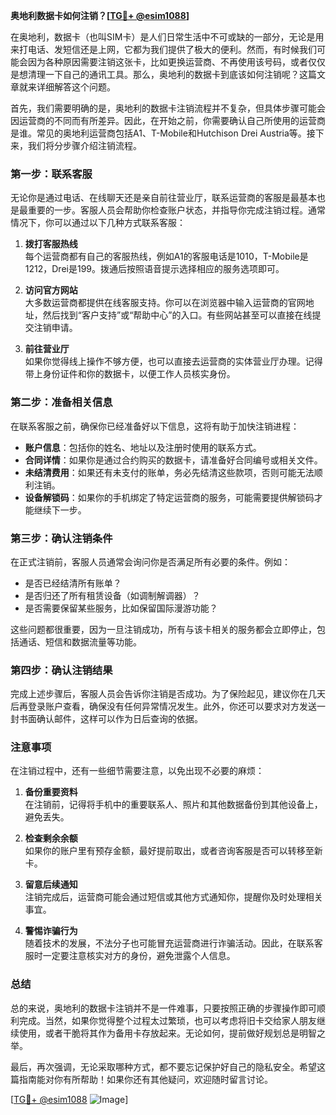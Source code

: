 **奥地利数据卡如何注销？[[TG💪+ @esim1088](https://t.me/s/esim1088)]**

在奥地利，数据卡（也叫SIM卡）是人们日常生活中不可或缺的一部分，无论是用来打电话、发短信还是上网，它都为我们提供了极大的便利。然而，有时候我们可能会因为各种原因需要注销这张卡，比如更换运营商、不再使用该号码，或者仅仅是想清理一下自己的通讯工具。那么，奥地利的数据卡到底该如何注销呢？这篇文章就来详细解答这个问题。

首先，我们需要明确的是，奥地利的数据卡注销流程并不复杂，但具体步骤可能会因运营商的不同而有所差异。因此，在开始之前，你需要确认自己所使用的运营商是谁。常见的奥地利运营商包括A1、T-Mobile和Hutchison Drei Austria等。接下来，我们将分步骤介绍注销流程。

### 第一步：联系客服

无论你是通过电话、在线聊天还是亲自前往营业厅，联系运营商的客服是最基本也是最重要的一步。客服人员会帮助你检查账户状态，并指导你完成注销过程。通常情况下，你可以通过以下几种方式联系客服：

1. **拨打客服热线**  
   每个运营商都有自己的客服热线，例如A1的客服电话是1010，T-Mobile是1212，Drei是199。拨通后按照语音提示选择相应的服务选项即可。

2. **访问官方网站**  
   大多数运营商都提供在线客服支持。你可以在浏览器中输入运营商的官网地址，然后找到“客户支持”或“帮助中心”的入口。有些网站甚至可以直接在线提交注销申请。

3. **前往营业厅**  
   如果你觉得线上操作不够方便，也可以直接去运营商的实体营业厅办理。记得带上身份证件和你的数据卡，以便工作人员核实身份。

### 第二步：准备相关信息

在联系客服之前，确保你已经准备好以下信息，这将有助于加快注销进程：

- **账户信息**：包括你的姓名、地址以及注册时使用的联系方式。
- **合同详情**：如果你是通过合约购买的数据卡，请准备好合同编号或相关文件。
- **未结清费用**：如果还有未支付的账单，务必先结清这些款项，否则可能无法顺利注销。
- **设备解锁码**：如果你的手机绑定了特定运营商的服务，可能需要提供解锁码才能继续下一步。

### 第三步：确认注销条件

在正式注销前，客服人员通常会询问你是否满足所有必要的条件。例如：

- 是否已经结清所有账单？
- 是否归还了所有租赁设备（如调制解调器）？
- 是否需要保留某些服务，比如保留国际漫游功能？

这些问题都很重要，因为一旦注销成功，所有与该卡相关的服务都会立即停止，包括通话、短信和数据流量等功能。

### 第四步：确认注销结果

完成上述步骤后，客服人员会告诉你注销是否成功。为了保险起见，建议你在几天后再登录账户查看，确保没有任何异常情况发生。此外，你还可以要求对方发送一封书面确认邮件，这样可以作为日后查询的依据。

### 注意事项

在注销过程中，还有一些细节需要注意，以免出现不必要的麻烦：

1. **备份重要资料**  
   在注销前，记得将手机中的重要联系人、照片和其他数据备份到其他设备上，避免丢失。

2. **检查剩余余额**  
   如果你的账户里有预存金额，最好提前取出，或者咨询客服是否可以转移至新卡。

3. **留意后续通知**  
   注销完成后，运营商可能会通过短信或其他方式通知你，提醒你及时处理相关事宜。

4. **警惕诈骗行为**  
   随着技术的发展，不法分子也可能冒充运营商进行诈骗活动。因此，在联系客服时一定要注意核实对方的身份，避免泄露个人信息。

### 总结

总的来说，奥地利的数据卡注销并不是一件难事，只要按照正确的步骤操作即可顺利完成。当然，如果你觉得整个过程太过繁琐，也可以考虑将旧卡交给家人朋友继续使用，或者干脆将其作为备用卡存放起来。无论如何，提前做好规划总是明智之举。

最后，再次强调，无论采取哪种方式，都不要忘记保护好自己的隐私安全。希望这篇指南能对你有所帮助！如果你还有其他疑问，欢迎随时留言讨论。

[[TG💪+ @esim1088](https://t.me/s/esim1088) ![Image](https://i.postimg.cc/4NQfJmqS/Snipaste-2025-05-13-00-14-12.png)]